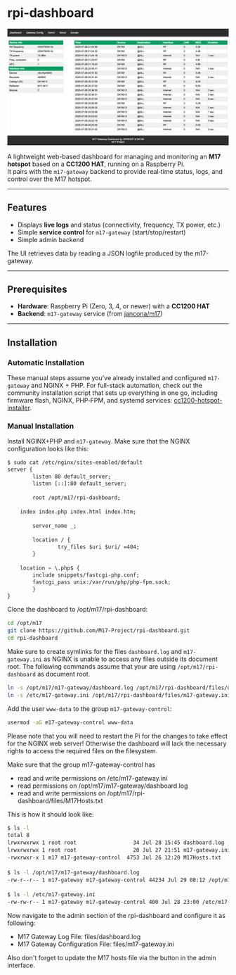 # rpi-dashboard

![preview](/screenshot.jpg)

A lightweight web-based dashboard for managing and monitoring an **M17 hotspot** based on a **CC1200 HAT**, running on a Raspberry Pi.  
It pairs with the `m17-gateway` backend to provide real‑time status, logs, and control over the M17 hotspot.

---

## Features

- Displays **live logs** and status (connectivity, frequency, TX power, etc.)
- Simple **service control** for `m17-gateway` (start/stop/restart)
- Simple admin backend

The UI retrieves data by reading a JSON logfile produced by the m17-gateway.

---

## Prerequisites

- **Hardware**: Raspberry Pi (Zero, 3, 4, or newer) with a **CC1200 HAT**  
- **Backend**: `m17-gateway` service (from [jancona/m17](https://github.com/jancona/m17/tree/master/cmd/m17-gateway))  

---

## Installation

### Automatic Installation

These manual steps assume you’ve already installed and configured `m17-gateway` and NGINX + PHP. For full-stack automation, check out the community installation script that sets up everything in one go, including firmware flash, NGINX, PHP‑FPM, and systemd services: [cc1200-hotspot-installer](https://github.com/DK1MI/cc1200-hotspot-installer).

### Manual Installation

Install NGINX+PHP and `m17-gateway`. Make sure that the NGINX configuration looks like this:

```
$ sudo cat /etc/nginx/sites-enabled/default
server {
        listen 80 default_server;
        listen [::]:80 default_server;

        root /opt/m17/rpi-dashboard;

	index index.php index.html index.htm;

        server_name _;

        location / {
                try_files $uri $uri/ =404;
        }

	location ~ \.php$ {
		include snippets/fastcgi-php.conf;
		fastcgi_pass unix:/var/run/php/php-fpm.sock;
        }
}
```

Clone the dashboard to /opt/m17/rpi-dashboard:

```bash
cd /opt/m17
git clone https://github.com/M17-Project/rpi-dashboard.git
cd rpi-dashboard
```

Make sure to create symlinks for the files `dashboard.log` and `m17-gateway.ini` as NGINX is unable to access any files outside its document root. The following commands assume that your are using `/opt/m17/rpi-dashboard` as document root.

```bash
ln -s /opt/m17/m17-gateway/dashboard.log /opt/m17/rpi-dashboard/files/dashboard.log
ln -s /etc/m17-gateway.ini /opt/m17/rpi-dashboard/files/m17-gateway.ini
```

Add the user `www-data` to the group `m17-gateway-control`:

```bash
usermod -aG m17-gateway-control www-data
```

Please note that you will need to restart the Pi for the changes to take effect for the NGINX web server! Otherwise the dashboard will lack the necessary rights to access the required files on the filesystem.

Make sure that the group m17-gateway-control has
- read and write permissions on /etc/m17-gateway.ini
- read permissions on /opt/m17/m17-gateway/dashboard.log
- read and write permissions on /opt/m17/rpi-dashboard/files/M17Hosts.txt

This is how it should look like:

```bash
$ ls -l
total 8
lrwxrwxrwx 1 root root                  34 Jul 28 15:45 dashboard.log -> /opt/m17/m17-gateway/dashboard.log
lrwxrwxrwx 1 root root                  20 Jul 27 21:51 m17-gateway.ini -> /etc/m17-gateway.ini
-rwxrwxr-x 1 m17 m17-gateway-control  4753 Jul 26 12:20 M17Hosts.txt

$ ls -l /opt/m17/m17-gateway/dashboard.log
-rw-r--r-- 1 m17-gateway m17-gateway-control 44234 Jul 29 08:12 /opt/m17/m17-gateway/dashboard.log

$ ls -l /etc/m17-gateway.ini
-rw-rw-r-- 1 m17-gateway m17-gateway-control 400 Jul 28 23:00 /etc/m17-gateway.ini
```

Now navigate to the admin section of the rpi-dashboard and configure it as following:

- M17 Gateway Log File: files/dashboard.log
- M17 Gateway Configuration File: files/m17-gateway.ini

Also don't forget to update the M17 hosts file via the button in the admin interface.
